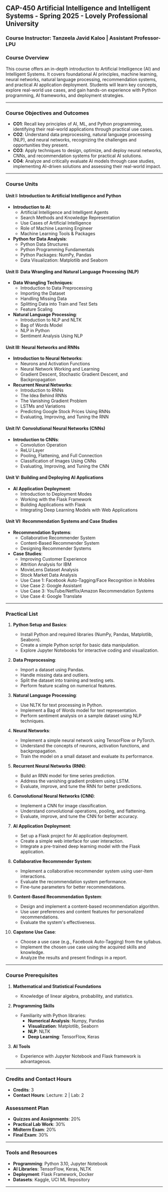 ## CAP-450 Artificial Intelligence and Intelligent Systems - Spring 2025 - Lovely Professional University

### **Course Instructor: Tanzeela Javid Kaloo | Assistant Professor-LPU**


### **Course Overview**  
This course offers an in-depth introduction to Artificial Intelligence (AI) and Intelligent Systems. It covers foundational AI principles, machine learning, neural networks, natural language processing, recommendation systems, and practical AI application deployment. Students will learn key concepts, explore real-world use cases, and gain hands-on experience with Python programming, AI frameworks, and deployment strategies.

---

### **Course Objectives and Outcomes**  

- **CO1**: Recall key principles of AI, ML, and Python programming, identifying their real-world applications through practical use cases.  
- **CO2**: Understand data preprocessing, natural language processing (NLP), and neural networks, recognizing the challenges and opportunities they present.  
- **CO3**: Apply techniques to design, optimize, and deploy neural networks, CNNs, and recommendation systems for practical AI solutions.  
- **CO4**: Analyze and critically evaluate AI models through case studies, implementing AI-driven solutions and assessing their real-world impact.  

---

### **Course Units**

#### **Unit I: Introduction to Artificial Intelligence and Python**
- **Introduction to AI**:
  - Artificial Intelligence and Intelligent Agents
  - Search Methods and Knowledge Representation
  - Use Cases of Artificial Intelligence
  - Role of Machine Learning Engineer
  - Machine Learning Tools & Packages
- **Python for Data Analysis**:
  - Python Data Structures
  - Python Programming Fundamentals
  - Python Packages: NumPy, Pandas
  - Data Visualization: Matplotlib and Seaborn

#### **Unit II: Data Wrangling and Natural Language Processing (NLP)**
- **Data Wrangling Techniques**:
  - Introduction to Data Preprocessing
  - Importing the Dataset
  - Handling Missing Data
  - Splitting Data into Train and Test Sets
  - Feature Scaling
- **Natural Language Processing**:
  - Introduction to NLP and NLTK
  - Bag of Words Model
  - NLP in Python
  - Sentiment Analysis Using NLP

#### **Unit III: Neural Networks and RNNs**
- **Introduction to Neural Networks**:
  - Neurons and Activation Functions
  - Neural Network Working and Learning
  - Gradient Descent, Stochastic Gradient Descent, and Backpropagation
- **Recurrent Neural Networks**:
  - Introduction to RNNs
  - The Idea Behind RNNs
  - The Vanishing Gradient Problem
  - LSTMs and Variations
  - Predicting Google Stock Prices Using RNNs
  - Evaluating, Improving, and Tuning the RNN

#### **Unit IV: Convolutional Neural Networks (CNNs)**
- **Introduction to CNNs**:
  - Convolution Operation
  - ReLU Layer
  - Pooling, Flattening, and Full Connection
  - Classification of Images Using CNNs
  - Evaluating, Improving, and Tuning the CNN

#### **Unit V: Building and Deploying AI Applications**
- **AI Application Deployment**:
  - Introduction to Deployment Modes
  - Working with the Flask Framework
  - Building Applications with Flask
  - Integrating Deep Learning Models with Web Applications

#### **Unit VI: Recommendation Systems and Case Studies**
- **Recommendation Systems**:
  - Collaborative Recommender System
  - Content-Based Recommender System
  - Designing Recommender Systems
- **Case Studies**:
  - Improving Customer Experience
  - Attrition Analysis for IBM
  - MovieLens Dataset Analysis
  - Stock Market Data Analysis
  - Use Case 1: Facebook Auto-Tagging/Face Recognition in Mobiles
  - Use Case 2: Google Assistant
  - Use Case 3: YouTube/Netflix/Amazon Recommendation Systems
  - Use Case 4: Google Translate
---

### **Practical List**

1. **Python Setup and Basics**:
   - Install Python and required libraries (NumPy, Pandas, Matplotlib, Seaborn).
   - Create a simple Python script for basic data manipulation.
   - Explore Jupyter Notebooks for interactive coding and visualization.

2. **Data Preprocessing**:
   - Import a dataset using Pandas.
   - Handle missing data and outliers.
   - Split the dataset into training and testing sets.
   - Perform feature scaling on numerical features.

3. **Natural Language Processing**:
   - Use NLTK for text processing in Python.
   - Implement a Bag of Words model for text representation.
   - Perform sentiment analysis on a sample dataset using NLP techniques.

4. **Neural Networks**:
   - Implement a simple neural network using TensorFlow or PyTorch.
   - Understand the concepts of neurons, activation functions, and backpropagation.
   - Train the model on a small dataset and evaluate its performance.

5. **Recurrent Neural Networks (RNN)**:
   - Build an RNN model for time series prediction.
   - Address the vanishing gradient problem using LSTM.
   - Evaluate, improve, and tune the RNN for better predictions.

6. **Convolutional Neural Networks (CNN)**:
   - Implement a CNN for image classification.
   - Understand convolutional operations, pooling, and flattening.
   - Evaluate, improve, and tune the CNN for better accuracy.

7. **AI Application Deployment**:
   - Set up a Flask project for AI application deployment.
   - Create a simple web interface for user interaction.
   - Integrate a pre-trained deep learning model with the Flask application.

8. **Collaborative Recommender System**:
   - Implement a collaborative recommender system using user-item interactions.
   - Evaluate the recommendation system performance.
   - Fine-tune parameters for better recommendations.

9. **Content-Based Recommendation System**:
   - Design and implement a content-based recommendation algorithm.
   - Use user preferences and content features for personalized recommendations.
   - Evaluate the system's effectiveness.

10. **Capstone Use Case**:
    - Choose a use case (e.g., Facebook Auto-Tagging) from the syllabus.
    - Implement the chosen use case using the acquired skills and knowledge.
    - Analyze the results and present findings in a report.

---

### **Course Prerequisites**  

1. **Mathematical and Statistical Foundations**  
   - Knowledge of linear algebra, probability, and statistics.  

2. **Programming Skills**  
   - Familiarity with Python libraries:  
     - **Numerical Analysis**: Numpy, Pandas  
     - **Visualization**: Matplotlib, Seaborn  
     - **NLP**: NLTK  
     - **Deep Learning**: TensorFlow, Keras  

3. **AI Tools**  
   - Experience with Jupyter Notebook and Flask framework is advantageous.  
---

### **Credits and Contact Hours**  
- **Credits**: 3  
- **Contact Hours**: Lecture: 2 | Lab: 2  

### **Assessment Plan**  
- **Quizzes and Assignments**: 20%  
- **Practical Lab Work**: 30%  
- **Midterm Exam**: 20%  
- **Final Exam**: 30%  

---

### **Tools and Resources**  
- **Programming**: Python 3.10, Jupyter Notebook  
- **AI Libraries**: TensorFlow, Keras, NLTK  
- **Deployment**: Flask Framework, Docker  
- **Datasets**: Kaggle, UCI ML Repository  

---

















